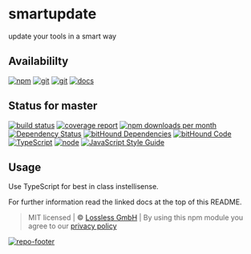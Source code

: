 # smartupdate
update your tools in a smart way

## Availabililty
[![npm](https://pushrocks.gitlab.io/assets/repo-button-npm.svg)](https://www.npmjs.com/package/smartupdate)
[![git](https://pushrocks.gitlab.io/assets/repo-button-git.svg)](https://GitLab.com/pushrocks/smartupdate)
[![git](https://pushrocks.gitlab.io/assets/repo-button-mirror.svg)](https://github.com/pushrocks/smartupdate)
[![docs](https://pushrocks.gitlab.io/assets/repo-button-docs.svg)](https://pushrocks.gitlab.io/smartupdate/)

## Status for master
[![build status](https://GitLab.com/pushrocks/smartupdate/badges/master/build.svg)](https://GitLab.com/pushrocks/smartupdate/commits/master)
[![coverage report](https://GitLab.com/pushrocks/smartupdate/badges/master/coverage.svg)](https://GitLab.com/pushrocks/smartupdate/commits/master)
[![npm downloads per month](https://img.shields.io/npm/dm/smartupdate.svg)](https://www.npmjs.com/package/smartupdate)
[![Dependency Status](https://david-dm.org/pushrocks/smartupdate.svg)](https://david-dm.org/pushrocks/smartupdate)
[![bitHound Dependencies](https://www.bithound.io/github/pushrocks/smartupdate/badges/dependencies.svg)](https://www.bithound.io/github/pushrocks/smartupdate/master/dependencies/npm)
[![bitHound Code](https://www.bithound.io/github/pushrocks/smartupdate/badges/code.svg)](https://www.bithound.io/github/pushrocks/smartupdate)
[![TypeScript](https://img.shields.io/badge/TypeScript-2.x-blue.svg)](https://nodejs.org/dist/latest-v6.x/docs/api/)
[![node](https://img.shields.io/badge/node->=%206.x.x-blue.svg)](https://nodejs.org/dist/latest-v6.x/docs/api/)
[![JavaScript Style Guide](https://img.shields.io/badge/code%20style-standard-brightgreen.svg)](http://standardjs.com/)

## Usage
Use TypeScript for best in class instellisense.

For further information read the linked docs at the top of this README.

> MIT licensed | **&copy;** [Lossless GmbH](https://lossless.gmbh)
| By using this npm module you agree to our [privacy policy](https://lossless.gmbH/privacy.html)

[![repo-footer](https://pushrocks.gitlab.io/assets/repo-footer.svg)](https://push.rocks)
